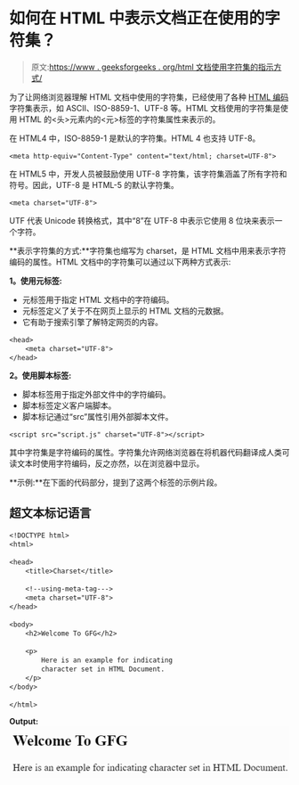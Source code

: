 # 如何在 HTML 中表示文档正在使用的字符集？

> 原文:[https://www . geeksforgeeks . org/html 文档使用字符集的指示方式/](https://www.geeksforgeeks.org/how-to-indicate-character-set-being-used-by-a-document-in-html/)

为了让网络浏览器理解 HTML 文档中使用的字符集，已经使用了各种 [HTML 编码](https://www.geeksforgeeks.org/how-to-set-character-encoding-for-document-in-html5/)字符集表示，如 ASCII、ISO-8859-1、UTF-8 等。HTML 文档使用的字符集是使用 HTML 的<头>元素内的<元>标签的字符集属性来表示的。

在 HTML4 中，ISO-8859-1 是默认的字符集。HTML 4 也支持 UTF-8。

```
<meta http-equiv="Content-Type" content="text/html; charset=UTF-8">
```

在 HTML5 中，开发人员被鼓励使用 UTF-8 字符集，该字符集涵盖了所有字符和符号。因此，UTF-8 是 HTML-5 的默认字符集。

```
<meta charset="UTF-8">
```

UTF 代表 Unicode 转换格式，其中“8”在 UTF-8 中表示它使用 8 位块来表示一个字符。

**表示字符集的方式:**字符集也缩写为 charset，是 HTML 文档中用来表示字符编码的属性。HTML 文档中的字符集可以通过以下两种方式表示:

**1。使用元标签:**

*   元标签用于指定 HTML 文档中的字符编码。
*   元标签定义了关于不在网页上显示的 HTML 文档的元数据。
*   它有助于搜索引擎了解特定网页的内容。

```
<head>
    <meta charset="UTF-8">
</head>

```

**2。使用脚本标签:**

*   脚本标签用于指定外部文件中的字符编码。
*   脚本标签定义客户端脚本。
*   脚本标记通过“src”属性引用外部脚本文件。

```
<script src="script.js" charset="UTF-8"></script>
```

其中字符集是字符编码的属性。字符集允许网络浏览器在将机器代码翻译成人类可读文本时使用字符编码，反之亦然，以在浏览器中显示。

**示例:**在下面的代码部分，提到了这两个标签的示例片段。

## 超文本标记语言

```
<!DOCTYPE html>
<html>

<head>
    <title>Charset</title>

    <!--using-meta-tag--->
    <meta charset="UTF-8">
</head>

<body>
    <h2>Welcome To GFG</h2>

    <p>
        Here is an example for indicating 
        character set in HTML Document.
    </p>
</body>

</html>
```

**Output:**
![](img/0adf30ffa2b1d898ebb1943f24229d5b.png)